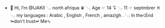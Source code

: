 - 👋 Hi, I’m @IJAKII
𓂅 north afriqua ♛ 
𓂅 Age ☞ 14 ↴ 
𓂅 11 ☞ septmbrer ♓︎ 
𓂅 my languages : Arabic , English , French , amazigh . 
𓂅 In the☇End ↬don't trust↫ Me∿
